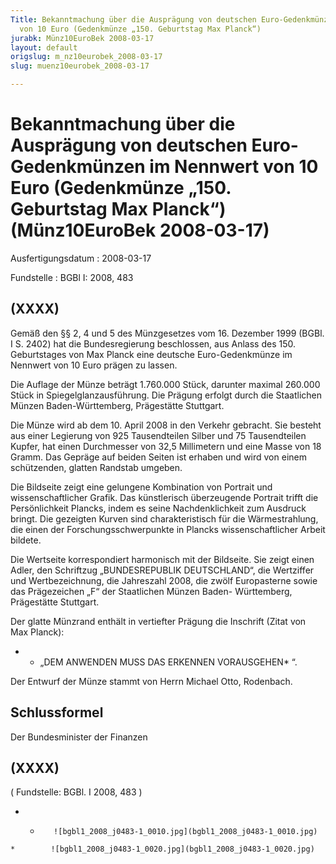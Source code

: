 ```yaml
---
Title: Bekanntmachung über die Ausprägung von deutschen Euro-Gedenkmünzen im Nennwert
  von 10 Euro (Gedenkmünze „150. Geburtstag Max Planck“)
jurabk: Münz10EuroBek 2008-03-17
layout: default
origslug: m_nz10eurobek_2008-03-17
slug: muenz10eurobek_2008-03-17

---
```


# Bekanntmachung über die Ausprägung von deutschen Euro-Gedenkmünzen im Nennwert von 10 Euro (Gedenkmünze „150. Geburtstag Max Planck“) (Münz10EuroBek 2008-03-17)

Ausfertigungsdatum
:   2008-03-17

Fundstelle
:   BGBl I: 2008, 483

## (XXXX)

Gemäß den §§ 2, 4 und 5 des Münzgesetzes vom 16. Dezember 1999 (BGBl.
I S. 2402) hat die Bundesregierung beschlossen, aus Anlass des 150.
Geburtstages von Max Planck eine deutsche Euro-Gedenkmünze im Nennwert
von 10 Euro prägen zu lassen.

Die Auflage der Münze beträgt 1.760.000 Stück, darunter maximal
260\.000 Stück in Spiegelglanzausführung. Die Prägung erfolgt durch die
Staatlichen Münzen Baden-Württemberg, Prägestätte Stuttgart.

Die Münze wird ab dem 10. April 2008 in den Verkehr gebracht. Sie
besteht aus einer Legierung von 925 Tausendteilen Silber und 75
Tausendteilen Kupfer, hat einen Durchmesser von 32,5 Millimetern und
eine Masse von 18 Gramm. Das Gepräge auf beiden Seiten ist erhaben und
wird von einem schützenden, glatten Randstab umgeben.

Die Bildseite zeigt eine gelungene Kombination von Portrait und
wissenschaftlicher Grafik. Das künstlerisch überzeugende Portrait
trifft die Persönlichkeit Plancks, indem es seine Nachdenklichkeit zum
Ausdruck bringt. Die gezeigten Kurven sind charakteristisch für die
Wärmestrahlung, die einen der Forschungsschwerpunkte in Plancks
wissenschaftlicher Arbeit bildete.

Die Wertseite korrespondiert harmonisch mit der Bildseite. Sie zeigt
einen Adler, den Schriftzug „BUNDESREPUBLIK DEUTSCHLAND“, die
Wertziffer und Wertbezeichnung, die Jahreszahl 2008, die zwölf
Europasterne sowie das Prägezeichen „F“ der Staatlichen Münzen Baden-
Württemberg, Prägestätte Stuttgart.

Der glatte Münzrand enthält in vertiefter Prägung die Inschrift (Zitat
von Max Planck):


*    *   „DEM ANWENDEN MUSS
        DAS ERKENNEN VORAUSGEHEN*                       “.




Der Entwurf der Münze stammt von Herrn Michael Otto, Rodenbach.

## Schlussformel

Der Bundesminister der Finanzen

## (XXXX)

( Fundstelle: BGBl. I 2008, 483 )

*    *        ![bgbl1_2008_j0483-1_0010.jpg](bgbl1_2008_j0483-1_0010.jpg)
    *        ![bgbl1_2008_j0483-1_0020.jpg](bgbl1_2008_j0483-1_0020.jpg)


